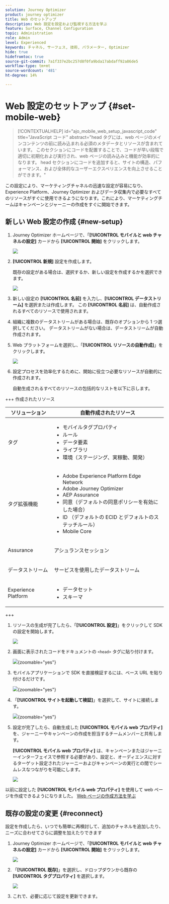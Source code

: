 ```yaml
---
solution: Journey Optimizer
product: journey optimizer
title: Web のセットアップ
description: Web 設定を設定および監視する方法を学ぶ
feature: Surface, Channel Configuration
topic: Administration
role: Admin
level: Experienced
keywords: チャネル, サーフェス, 技術, パラメーター, Optimizer
hide: true
hidefromtoc: true
source-git-commit: 7a1f337e2bc257d8f0fa9bda17abdaff92a86de5
workflow-type: tm+mt
source-wordcount: '481'
ht-degree: 14%

---
```


# Web 設定のセットアップ {#set-mobile-web}

>[!CONTEXTUALHELP]
>id="ajo_mobile_web_setup_javascript_code"
>title="JavaScript コード"
>abstract="head タグには、web ページのメインコンテンツの前に読み込まれる必須のメタデータとリソースが含まれています。 このセクションにコードを配置することで、コードが早い段階で適切に初期化および実行され、web ページの読み込みと機能が効率的になります。 head セクションにコードを追加すると、サイトの構造、パフォーマンス、および全体的なユーザーエクスペリエンスを向上させることができます。"

この設定により、マーケティングチャネルの迅速な設定が容易になり、Experience Platform、Journey Optimizer およびデータ収集内で必要なすべてのリソースがすぐに使用できるようになります。これにより、マーケティングチームはキャンペーンとジャーニーの作成をすぐに開始できます。

## 新しい Web 設定の作成 {#new-setup}

1. Journey Optimizer ホームページで、「**[!UICONTROL モバイルと web チャネルの設定]** カードから **[!UICONTROL 開始]** をクリックします。

   ![](assets/guided-setup-config-1.png)

1. **[!UICONTROL 新規]** 設定を作成します。

   既存の設定がある場合は、選択するか、新しい設定を作成するかを選択できます。

   ![](assets/guided-setup-config-2.png)

1. 新しい設定の **[!UICONTROL 名前]** を入力し、**[!UICONTROL データストリーム]** を選択または作成します。 この **[!UICONTROL 名前]** は、自動作成されるすべてのリソースで使用されます。

1. 組織に複数のデータストリームがある場合は、既存のオプションから 1 つ選択してください。 データストリームがない場合は、データストリームが自動作成されます。

1. Web プラットフォームを選択し、「**[!UICONTROL リソースの自動作成]**」をクリックします。

   ![](assets/guided-setup-config-5.png)

1. 設定プロセスを効率化するために、開始に役立つ必要なリソースが自動的に作成されます。

   自動生成されるすべてのリソースの包括的なリストを以下に示します。

+++ 作成されたリソース

   <table>
    <thead>
    <tr>
    <th><strong>ソリューション</strong></th>
    <th><strong>自動作成されたリソース</strong></th>
    </tr>
    </thead>
    <tbody>
    <tr>
    </tr>
    <tr>
    <td>
    <p>タグ</p>
    </td>
    <td>
    <ul>
    <li>モバイルタグプロパティ</li>
    <li>ルール</li>
    <li>データ要素</li>
    <li>ライブラリ</li>
    <li>環境（ステージング、実稼動、開発）</li>
    </ul>
    </td>
    </tr>
    <tr>
    <td>
    <p>タグ拡張機能</p>
    </td>
    <td>
    <ul>
    <li>Adobe Experience Platform Edge Network</li>
    <li>Adobe Journey Optimizer</li>
    <li>AEP Assurance</li>
    <li>同意（デフォルトの同意ポリシーを有効にした場合）</li>
    <li>ID （デフォルトの ECID とデフォルトのステッチルール）</li>
    <li>Mobile Core</li>
    </ul>
    </td>
    </tr>
    <tr>
    <td>
    <p>Assurance</p>
    </td>
    <td>
    <p>アシュランスセッション</p>
    </td>
    </tr>
    <tr>
    <td>
    <p>データストリーム</p>
    </td>
    <td>
    <p>サービスを使用したデータストリーム</p>
    </td>
    </tr>
    <tr>
    <td>
    <p>Experience Platform</p>
    </td>
    <td>
    <ul>
    <li>データセット</li>
    <li>スキーマ</li>
    </ul>
    </td>
    </tr>
    </tbody>
    </table>

+++

1. リソースの生成が完了したら、「**[!UICONTROL 設定]**」をクリックして SDK の設定を開始します。

   ![](assets/guided-setup-config-web-1.png)

1. 画面に表示されたコードをドキュメントの `<head>` タグに貼り付けます。

   ![](assets/guided-setup-config-web-2.png){zoomable="yes"}

1. モバイルアプリケーションで SDK を直接検証するには、ベース URL を貼り付けるだけです。

   ![](assets/guided-setup-config-web-3.png){zoomable="yes"}

1. 「**[!UICONTROL サイトを起動して検証]**」を選択して、サイトに接続します。

   ![](assets/guided-setup-config-web-4.png){zoomable="yes"}

1. 設定が完了したら、自動生成した **[!UICONTROL モバイル web プロパティ]** を、ジャーニーやキャンペーンの作成を担当するチームメンバーと共有します。

   **[!UICONTROL モバイル web プロパティ]** は、キャンペーンまたはジャーニーインターフェイスで参照する必要があり、設定と、オーディエンスに対するターゲット設定されたジャーニーおよびキャンペーンの実行との間でシームレスなつながりを可能にします。

   ![](assets/guided-setup-config-ios-8.png)

以前に設定した **[!UICONTROL モバイル web プロパティ]** を使用して web ページを作成できるようになりました。 [Web ページの作成方法を学ぶ ](../web/create-web.md)

## 既存の設定の変更 {#reconnect}

設定を作成したら、いつでも簡単に再検討して、追加のチャネルを追加したり、ニーズに合わせてさらに調整を加えたりできます

1. Journey Optimizer ホームページで、「**[!UICONTROL モバイルと web チャネルの設定]** カードから **[!UICONTROL 開始]** をクリックします。

   ![](assets/guided-setup-config-1.png)

1. 「**[!UICONTROL 既存]**」を選択し、ドロップダウンから既存の **[!UICONTROL タグプロパティ]** を選択します。

   ![](assets/guided-setup-config-web-5.png)

1. これで、必要に応じて設定を更新できます。
